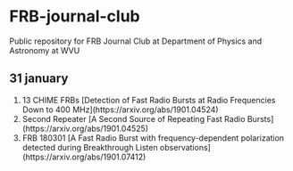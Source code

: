 # FRB-journal-club
Public repository for FRB Journal Club at Department of Physics and Astronomy at WVU 

<h2>31 january</h2>
<ol>
<li>13 CHIME FRBs [Detection of Fast Radio Bursts at Radio Frequencies Down to 400 MHz](https://arxiv.org/abs/1901.04524)</li>
<li>Second Repeater [A Second Source of Repeating Fast Radio Bursts](https://arxiv.org/abs/1901.04525)
</li>
<li>FRB 180301 [A Fast Radio Burst with frequency-dependent polarization detected during Breakthrough Listen observations](https://arxiv.org/abs/1901.07412)</li>
</ol>
